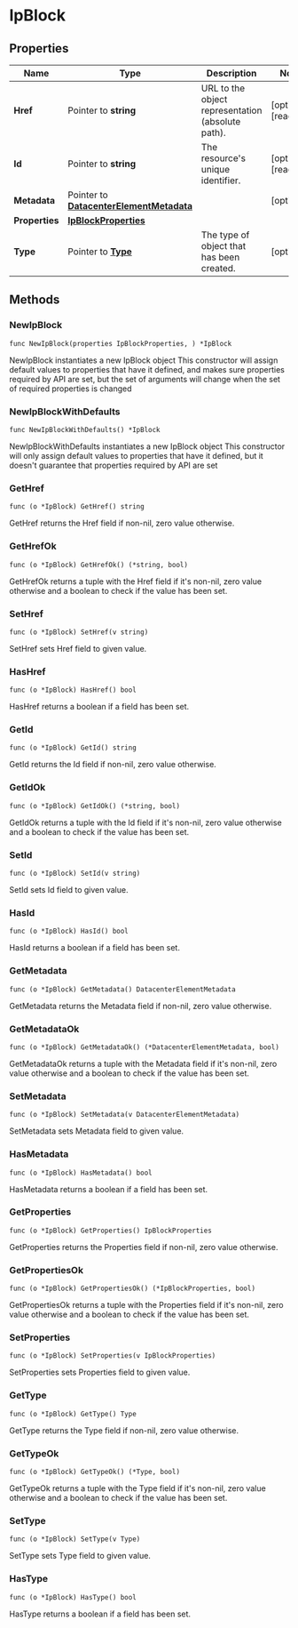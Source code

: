 # IpBlock

## Properties

|Name | Type | Description | Notes|
|------------ | ------------- | ------------- | -------------|
|**Href** | Pointer to **string** | URL to the object representation (absolute path). | [optional] [readonly] |
|**Id** | Pointer to **string** | The resource&#39;s unique identifier. | [optional] [readonly] |
|**Metadata** | Pointer to [**DatacenterElementMetadata**](DatacenterElementMetadata.md) |  | [optional] |
|**Properties** | [**IpBlockProperties**](IpBlockProperties.md) |  | |
|**Type** | Pointer to [**Type**](Type.md) | The type of object that has been created. | [optional] |

## Methods

### NewIpBlock

`func NewIpBlock(properties IpBlockProperties, ) *IpBlock`

NewIpBlock instantiates a new IpBlock object
This constructor will assign default values to properties that have it defined,
and makes sure properties required by API are set, but the set of arguments
will change when the set of required properties is changed

### NewIpBlockWithDefaults

`func NewIpBlockWithDefaults() *IpBlock`

NewIpBlockWithDefaults instantiates a new IpBlock object
This constructor will only assign default values to properties that have it defined,
but it doesn't guarantee that properties required by API are set

### GetHref

`func (o *IpBlock) GetHref() string`

GetHref returns the Href field if non-nil, zero value otherwise.

### GetHrefOk

`func (o *IpBlock) GetHrefOk() (*string, bool)`

GetHrefOk returns a tuple with the Href field if it's non-nil, zero value otherwise
and a boolean to check if the value has been set.

### SetHref

`func (o *IpBlock) SetHref(v string)`

SetHref sets Href field to given value.

### HasHref

`func (o *IpBlock) HasHref() bool`

HasHref returns a boolean if a field has been set.

### GetId

`func (o *IpBlock) GetId() string`

GetId returns the Id field if non-nil, zero value otherwise.

### GetIdOk

`func (o *IpBlock) GetIdOk() (*string, bool)`

GetIdOk returns a tuple with the Id field if it's non-nil, zero value otherwise
and a boolean to check if the value has been set.

### SetId

`func (o *IpBlock) SetId(v string)`

SetId sets Id field to given value.

### HasId

`func (o *IpBlock) HasId() bool`

HasId returns a boolean if a field has been set.

### GetMetadata

`func (o *IpBlock) GetMetadata() DatacenterElementMetadata`

GetMetadata returns the Metadata field if non-nil, zero value otherwise.

### GetMetadataOk

`func (o *IpBlock) GetMetadataOk() (*DatacenterElementMetadata, bool)`

GetMetadataOk returns a tuple with the Metadata field if it's non-nil, zero value otherwise
and a boolean to check if the value has been set.

### SetMetadata

`func (o *IpBlock) SetMetadata(v DatacenterElementMetadata)`

SetMetadata sets Metadata field to given value.

### HasMetadata

`func (o *IpBlock) HasMetadata() bool`

HasMetadata returns a boolean if a field has been set.

### GetProperties

`func (o *IpBlock) GetProperties() IpBlockProperties`

GetProperties returns the Properties field if non-nil, zero value otherwise.

### GetPropertiesOk

`func (o *IpBlock) GetPropertiesOk() (*IpBlockProperties, bool)`

GetPropertiesOk returns a tuple with the Properties field if it's non-nil, zero value otherwise
and a boolean to check if the value has been set.

### SetProperties

`func (o *IpBlock) SetProperties(v IpBlockProperties)`

SetProperties sets Properties field to given value.


### GetType

`func (o *IpBlock) GetType() Type`

GetType returns the Type field if non-nil, zero value otherwise.

### GetTypeOk

`func (o *IpBlock) GetTypeOk() (*Type, bool)`

GetTypeOk returns a tuple with the Type field if it's non-nil, zero value otherwise
and a boolean to check if the value has been set.

### SetType

`func (o *IpBlock) SetType(v Type)`

SetType sets Type field to given value.

### HasType

`func (o *IpBlock) HasType() bool`

HasType returns a boolean if a field has been set.



